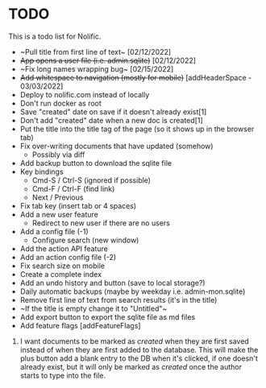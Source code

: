 # TODO

This is a todo list for Nolific.

- ~Pull title from first line of text~ [02/12/2022]
- ~~App opens a user file (i.e. admin.sqlite)~~ [02/12/2022]
- ~Fix long names wrapping bug~ [02/15/2022]
- ~~Add whitespace to navigation (mostly for mobile)~~ [addHeaderSpace - 03/03/2022]
- Deploy to nolific.com instead of locally
- Don't run docker as root
- Save "created" date on save if it doesn't already exist[1]
- Don't add "created" date when a new doc is created[1]
- Put the title into the title tag of the page (so it shows up in the browser tab)
- Fix over-writing documents that have updated (somehow)
  - Possibly via diff
- Add backup button to download the sqlite file
- Key bindings
  - Cmd-S / Ctrl-S (ignored if possible)
  - Cmd-F / Ctrl-F (find link)
  - Next / Previous
- Fix tab key (insert tab or 4 spaces)
- Add a new user feature
  - Redirect to new user if there are no users
- Add a config file (-1)
  - Configure search (new window)
- Add the action API feature
- Add an action config file (-2)
- Fix search size on mobile
- Create a complete index
- Add an undo history and button (save to local storage?)
- Daily automatic backups (maybe by weekday i.e. admin-mon.sqlite)
- Remove first line of text from search results (it's in the title)
- ~If the title is empty change it to "Untitled"~
- Add export button to export the sqlite file as md files
- Add feature flags [addFeatureFlags]

1. I want documents to be marked as _created_ when they are first saved instead of when they are first added to the database. This will make the plus button add a blank entry to the DB when it's clicked, if one doesn't already exist, but it will only be marked as _created_ once the author starts to type into the file.